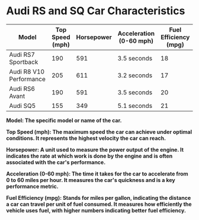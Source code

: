 # Audi RS and SQ Car Characteristics

| Model                  | Top Speed (mph) | Horsepower | Acceleration (0-60 mph) | Fuel Efficiency (mpg) |
|------------------------|-----------------|------------|-------------------------|-----------------------|
| Audi RS7 Sportback     | 190             | 591        | 3.5 seconds             | 18                    |
| Audi R8 V10 Performance| 205             | 611        | 3.2 seconds             | 17                    |
| Audi RS6 Avant         | 190             | 591        | 3.5 seconds             | 20                    |
| Audi SQ5               | 155             | 349        | 5.1 seconds             | 21                    |

**Model: The specific model or name of the car.**

**Top Speed (mph): The maximum speed the car can achieve under optimal conditions. It represents the highest velocity the car can reach.**

**Horsepower: A unit used to measure the power output of the engine. It indicates the rate at which work is done by the engine and is often associated with the car's performance.**

**Acceleration (0-60 mph): The time it takes for the car to accelerate from 0 to 60 miles per hour. It measures the car's quickness and is a key performance metric.**

**Fuel Efficiency (mpg): Stands for miles per gallon, indicating the distance a car can travel per unit of fuel consumed. It measures how efficiently the vehicle uses fuel, with higher numbers indicating better fuel efficiency.**